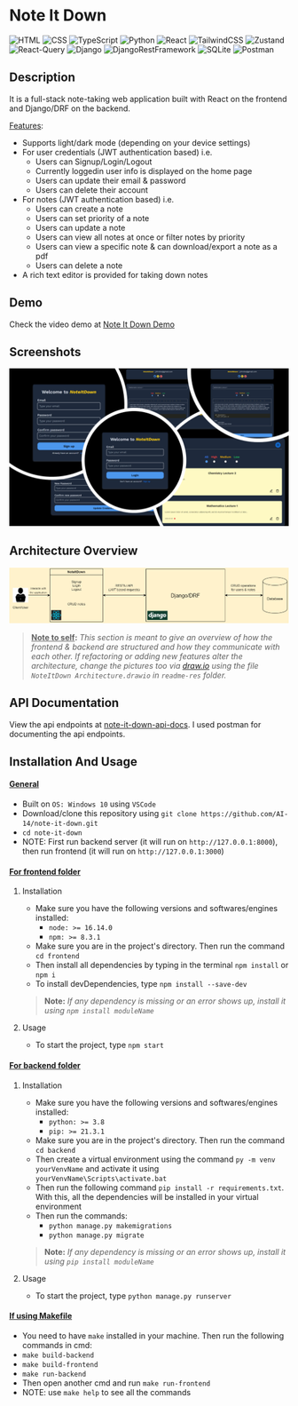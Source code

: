 # Note It Down
![HTML](https://img.shields.io/badge/-HTML-gray?style=flat&logo=html5)
![CSS](https://img.shields.io/badge/-CSS-1fb30e?style=flat&logo=css3)
![TypeScript](https://img.shields.io/badge/-TypeScript-black?style=flat&logo=typescript)
![Python](https://img.shields.io/badge/-Python-black?style=flat&logo=python)
![React](https://img.shields.io/badge/-React-black?style=flat&logo=react)
![TailwindCSS](https://img.shields.io/badge/-TailwindCSS-566be8?style=flat&logo=tailwindcss)
![Zustand](https://img.shields.io/badge/-Zustand-566be8?style=flat&logo=zustand)
![React-Query](https://img.shields.io/badge/-React%20Query-f2cbde?style=flat&logo=reactquery)
![Django](https://img.shields.io/badge/-Django-9ef0b4?style=flat&logo=django&logoColor=darkgreen)
![DjangoRestFramework](https://img.shields.io/badge/-Django%20Rest%20Framework-9ef0b4?style=flat)
![SQLite](https://img.shields.io/badge/-SQLite-white?style=flat&logo=sqlite&logoColor=blue)
![Postman](https://img.shields.io/badge/-Postman-black?style=flat&logo=postman&logoColor=orange)

## Description
It is a full-stack note-taking web application built with React on the frontend and Django/DRF on the backend.

<ins>Features</ins>:
- Supports light/dark mode (depending on your device settings)
- For user credentials (JWT authentication based) i.e.
  - Users can Signup/Login/Logout
  - Currently loggedin user info is displayed on the home page
  - Users can update their email & password
  - Users can delete their account
- For notes (JWT authentication based) i.e.
  - Users can create a note
  - Users can set priority of a note
  - Users can update a note
  - Users can view all notes at once or filter notes by priority
  - Users can view a specific note & can download/export a note as a pdf
  - Users can delete a note
- A rich text editor is provided for taking down notes

## Demo
Check the video demo at [Note It Down Demo](https://youtu.be/ME37aFqTa20)

## Screenshots
![](readme-res//Screenshots.png)

## Architecture Overview 
![](readme-res//NoteItDown%20Architecture.png)

> **<ins>Note to self</ins>:** _This section is meant to give an overview of how the frontend & backend are structured and how they communicate with each other. If refactoring or adding new features alter the architecture, change the pictures too via [draw.io](https://draw.io/) using the file `NoteItDown Architecture.drawio` in `readme-res` folder._

## API Documentation
View the api endpoints at [note-it-down-api-docs](https://documenter.getpostman.com/view/25138891/2s8Z73xqLn). I used postman for documenting the api endpoints.

## Installation And Usage
#### <ins>**General**</ins>
- Built on `OS: Windows 10` using `VSCode`
- Download/clone this repository using `git clone https://github.com/AI-14/note-it-down.git`
- `cd note-it-down`
- NOTE: First run backend server (it will run on `http://127.0.0.1:8000`), then run frontend (it will run on `http://127.0.0.1:3000`)

#### <ins>**For frontend folder**</ins>
1. Installation
   - Make sure you have the following versions and softwares/engines installed:
     - `node: >= 16.14.0`
     - `npm: >= 8.3.1`
   - Make sure you are in the project's directory. Then run the command `cd frontend`
   - Then install all dependencies by typing in the terminal `npm install` or `npm i`
   - To install devDependencies, type `npm install --save-dev`
   
   > **Note:** _If any dependency is missing or an error shows up, install it using `npm install moduleName`_

2. Usage
   - To start the project, type `npm start`

#### <ins>**For backend folder**</ins>
1. Installation
   - Make sure you have the following versions and softwares/engines installed:
     - `python: >= 3.8`
     - `pip: >= 21.3.1`
   - Make sure you are in the project's directory. Then run the command `cd backend`
   - Then create a virtual environment using the command `py -m venv yourVenvName` and activate it using `yourVenvName\Scripts\activate.bat`
   - Then run the following command `pip install -r requirements.txt`. With this, all the dependencies will be installed in your virtual environment
   - Then run the commands:
     - `python manage.py makemigrations`
     - `python manage.py migrate`

   > **Note:** _If any dependency is missing or an error shows up, install it using `pip install moduleName`_

2. Usage
   - To start the project, type `python manage.py runserver`

#### <ins>**If using Makefile**</ins>
  - You need to have `make` installed in your machine. Then run the following commands in cmd:
  - `make build-backend`
  - `make build-frontend`
  - `make run-backend`
  - Then open another cmd and run `make run-frontend`
  - NOTE: use `make help` to see all the commands
